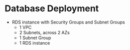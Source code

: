 # Database Deployment

- RDS instance with Security Groups and Subnet Groups
  - 1 VPC
  - 2 Subnets, across 2 AZs
  - 1 Subnet Group
  - 1 RDS instance